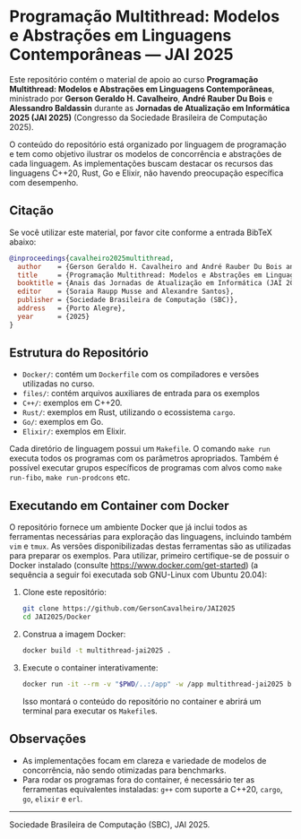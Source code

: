 # Programação Multithread: Modelos e Abstrações em Linguagens Contemporâneas — JAI 2025

Este repositório contém o material de apoio ao curso **Programação Multithread: Modelos e Abstrações em Linguagens Contemporâneas**, ministrado por **Gerson Geraldo H. Cavalheiro**, **André Rauber Du Bois** e **Alessandro Baldassin** durante as **Jornadas de Atualização em Informática 2025 (JAI 2025)** (Congresso da Sociedade Brasileira de Computação 2025).

O conteúdo do repositório está organizado por linguagem de programação e tem como objetivo ilustrar os modelos de concorrência e abstrações de cada linguagem. As implementações buscam destacar os recursos das linguagens C++20, Rust, Go e Elixir, não havendo preocupação específica com desempenho.

## Citação

Se você utilizar este material, por favor cite conforme a entrada BibTeX abaixo:

```bibtex
@inproceedings{cavalheiro2025multithread,
  author    = {Gerson Geraldo H. Cavalheiro and André Rauber Du Bois and Alessandro Baldassin},
  title     = {Programação Multithread: Modelos e Abstrações em Linguagens Contemporâneas},
  booktitle = {Anais das Jornadas de Atualização em Informática (JAI 2025)},
  editor    = {Soraia Raupp Musse and Alexandre Santos},
  publisher = {Sociedade Brasileira de Computação (SBC)},
  address   = {Porto Alegre},
  year      = {2025}
}
```

## Estrutura do Repositório

- `Docker/`: contém um `Dockerfile` com os compiladores e versões utilizadas no curso.
- `files/`: contém arquivos auxiliares de entrada para os exemplos
- `C++/`: exemplos em C++20.
- `Rust/`: exemplos em Rust, utilizando o ecossistema `cargo`.
- `Go/`: exemplos em Go.
- `Elixir/`: exemplos em Elixir.

Cada diretório de linguagem possui um `Makefile`. O comando `make run` executa todos os programas com os parâmetros apropriados. Também é possível executar grupos específicos de programas com alvos como `make run-fibo`, `make run-prodcons` etc.

## Executando em Container com Docker

O repositório fornece um ambiente Docker que já inclui todos as ferramentas necessárias para exploração das linguagens, incluindo também `vim` e `tmux`. As versões disponibilizadas destas ferramentas são as utilizadas para preparar os exemplos. Para utilizar, primeiro certifique-se de possuir o Docker instalado (consulte https://www.docker.com/get-started) (a sequência a seguir foi executada sob GNU-Linux com Ubuntu 20.04):

1. Clone este repositório:
   ```sh
   git clone https://github.com/GersonCavalheiro/JAI2025
   cd JAI2025/Docker
   ```

2. Construa a imagem Docker:
   ```sh
   docker build -t multithread-jai2025 .
   ```

3. Execute o container interativamente:
   ```sh
   docker run -it --rm -v "$PWD/..:/app" -w /app multithread-jai2025 bash
   ```

   Isso montará o conteúdo do repositório no container e abrirá um terminal para executar os `Makefile`s.

## Observações

- As implementações focam em clareza e variedade de modelos de concorrência, não sendo otimizadas para benchmarks.
- Para rodar os programas fora do container, é necessário ter as ferramentas equivalentes instaladas: `g++` com suporte a C++20, `cargo`, `go`, `elixir` e `erl`.

---
Sociedade Brasileira de Computação (SBC), JAI 2025.
